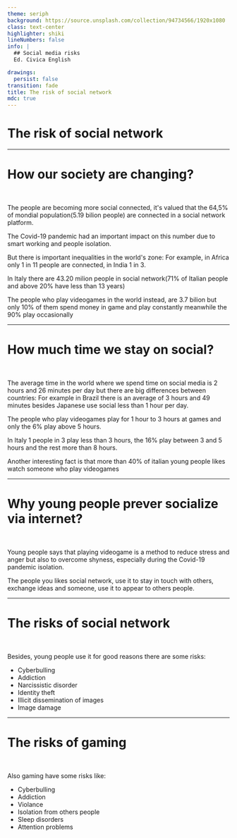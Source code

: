 ```yaml
---
theme: seriph
background: https://source.unsplash.com/collection/94734566/1920x1080
class: text-center
highlighter: shiki
lineNumbers: false
info: |
  ## Social media risks
  Ed. Civica English

drawings:
  persist: false
transition: fade
title: The risk of social network
mdc: true
---
```


# The risk of social network

---

# How our society are changing?

<br>

The people are becoming more social connected, it's valued that the 64,5% of mondial population(5.19 bilion people) are connected in a social network platform.

The Covid-19 pandemic had an important impact on this number due to smart working and people isolation.

But there is important inequalities in the world's zone: For example, in Africa only 1 in 11 people are connected, in India 1 in 3.

In Italy there are 43.20 milion people in social network(71% of Italian people and above 20% have less than 13 years)

The people who play videogames in the world instead, are 3.7 bilion but only 10% of them spend money in game and play constantly meanwhile the 90% play occasionally

---

# How much time we stay on social?

<br>

The average time in the world where we spend time on social media is 2 hours and 26 minutes per day but there are big differences between countries: For example in Brazil there is an average of 3 hours and 49 minutes besides Japanese use social less than 1 hour per day.

The people who play videogames play for 1 hour to 3 hours at games and only the 6% play above 5 hours.

In Italy 1 people in 3 play less than 3 hours, the 16% play between 3 and 5 hours and the rest more than 8 hours. 

Another interesting fact is that more than 40% of italian young people likes watch someone who play videogames

---

# Why young people prever socialize via internet?

<br>

Young people says that playing videogame is a method to reduce stress and anger but also to overcome shyness, especially during the Covid-19 pandemic isolation.

The people you likes social network, use it to stay in touch with others, exchange ideas and someone, use it to appear to others people.

---

# The risks of social network

<br>

Besides, young people use it for good reasons there are some risks: 

- Cyberbulling
- Addiction
- Narcissistic disorder
- Identity theft
- Illicit dissemination of images
- Image damage

---

# The risks of gaming

<br>

Also gaming have some risks like:

- Cyberbulling
- Addiction
- Violance
- Isolation from others people
- Sleep disorders
- Attention problems